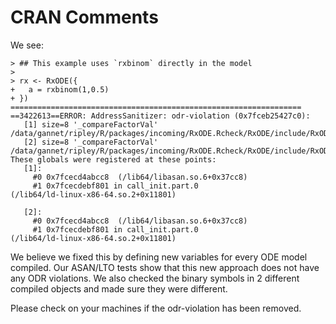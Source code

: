 # CRAN Comments

We see:

```
> ## This example uses `rxbinom` directly in the model
>
> rx <- RxODE({
+   a = rxbinom(1,0.5)
+ })
=================================================================
==3422613==ERROR: AddressSanitizer: odr-violation (0x7fceb25427c0):
   [1] size=8 '_compareFactorVal'
/data/gannet/ripley/R/packages/incoming/RxODE.Rcheck/RxODE/include/RxODE_model_shared.c:70:27
   [2] size=8 '_compareFactorVal'
/data/gannet/ripley/R/packages/incoming/RxODE.Rcheck/RxODE/include/RxODE_model_shared.c:70:27
These globals were registered at these points:
   [1]:
     #0 0x7fcecd4abcc8  (/lib64/libasan.so.6+0x37cc8)
     #1 0x7fcecdebf801 in call_init.part.0
(/lib64/ld-linux-x86-64.so.2+0x11801)

   [2]:
     #0 0x7fcecd4abcc8  (/lib64/libasan.so.6+0x37cc8)
     #1 0x7fcecdebf801 in call_init.part.0
(/lib64/ld-linux-x86-64.so.2+0x11801)

```

We believe we fixed this by defining new variables for every ODE model
compiled. Our ASAN/LTO tests show that this new approach does not have
any ODR violations.  We also checked the binary symbols in 2 different
compiled objects and made sure they were different.

Please check on your machines if the odr-violation has been removed.
